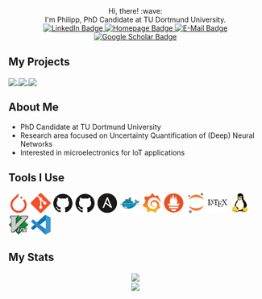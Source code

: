 
<div id="header" align="center">
Hi, there! :wave: <br>
I'm Philipp, PhD Candidate at TU Dortmund University.

<div id="badges">
    <a href="https://www.linkedin.com/in/philipp-oberdiek/">
        <img src="https://img.shields.io/badge/LinkedIn-blue?logo=linkedin&style=flat-square" alt="LinkedIn Badge"/>
    </a>
    <a href="https://oberdiek.net">
        <img src="https://img.shields.io/badge/Homepage-blue?style=flat-square&logo=data%3Aimage%2Fpng%3Bbase64%2CiVBORw0KGgoAAAANSUhEUgAAAEAAAABACAYAAACqaXHeAAAAAXNSR0IArs4c6QAABEJJREFUeF7tm02oVVUUx39%2FdaADJQwUM6GMIiQHDixMHSRGkz5AKcuBBKWUpeEgggZpECRIYJEEGUUIiUZB5qCgUihtkIh9EGQ0iL50UBCCNLBWLDiXnvvtc88%2B99zzcXt3T97grL33%2Bv%2F22ueevdZ%2BYoo3TXH9jAGMI6BFAmY23aeX9HdbbjS%2BBcxsJbAFWAMsBAz4FfgYeFXSySZhNAbAzOYArwH3Fgg8DDws6UITIBoBYGbzgY%2BAmxJFfQOslXQ%2B0X5gs9oBmNm8LLxTxffEfAfcJum3gdUldKwVQAXxjUGoDUAW9p8AS3IW4gNgX%2FbsceCOHLtv%2FYVZ13aoBUDCyu8HHpH0j4s2M%2FfjJcBBxFpt22HoAMqK76ltC8JQAQwqvk0IQwNQVXxbEIYCYFji24BQGcCwxTcNoRKAusQ3CWFgAHWLbwrCQACaEt8EhNIAmhZfN4RSANoSXyeEZABti68LQhKAroivA0IhgK6JHzaEvgASjrSvAI9J8rxe4y07QPmR%2BtFBj9K5AMxsJnAcuCVn8MuOtI2rzyZMOEWeBlZLuhjzsR%2BA3cBTOcJaXfnQp4RIeF7S08kAzOxK4CdgVqRTp8QH74S87eCrv0jSH6GeaASY2SbgzYh4T2tvaWvPF22zLBJ8az4Usd0k6UAqgL3AE4GxFy%2Buk%2FRXkSNtPjczj9ofgAWBH3sl7UgFcBC4PzB%2BX9LdbYpLndvMjgB3BfYHJW1MBeDVmbCC87ak%2B1KdmGhnZlcAm4F7gOsBrxXEmhdCvgfeA%2FZL%2BnPA%2BZL9z3sHJA9Q5KCZPQC8DMwtsg2e%2Fw5sleS%2BlGpmlux%2FrQDMzPfcC14ALqXgP2P%2FwNoh6cUy%2FTsBwMzWAh8C08o4H7H10vntko6ljtM6ADNz0V%2BWKIYWafsKWNYrpBQZdwHAKuDTiKNe8vYKkFd%2Fw0sRflliKbANmB3puzL17kAXAOwCdgYiLgErJJ3qt4JmdjNwApgR2O2S9GzR6vvzLgB4A3gwcPYzSasTBTiAWwPb1yXFvvAmDdkFAMk%2FQzEgZQRU7V%2FLz2CTAsYAIgTKLMA4AqqG0Kj3H0fAqK9gVf%2FHEVCV4Kj3H0dAzgoeAsLsz7uS1id%2Byrb9JfgOsC7w9bCkDaH%2FeRHg6eWtgfFZ4MaUjHCZD5Fhb6EsM%2Bz3Cj31NrHtkzTpHmIegO1ALAvzDPBcEYS2AGTi%2FRQankQdxDZJnpq7rOUBuDZLLceee9Ly68h5fuLAK4Crg7l%2BBj5P2UJ%2BbB6gfy%2BfEK68T%2Bk3UhdL%2BjEJgBuZ2VuAJzT%2FD%2B2AJC%2F2TGr9aoNXAV8A%2FneU2y%2FA8rxr90Xl8WXA0RGG4OLvlHQmbwUL09Vm5hGwJ6sUVc3wNhVJvud9Cz8p6Vy%2FSQsB9Dqb2TVZuekGwP8FpovNK0v%2Bc30k9sIr9Q7ooro6fEqOgDom78KYYwBdWIU2fZjyEfAv30XjX7QDJxEAAAAASUVORK5CYII%3D" alt="Homepage Badge"/>
    </a>
    <a href="mailto:git@oberdiek.net">
        <img src="https://img.shields.io/badge/E--Mail-blue?style=flat-square&logo=data%3Aimage%2Fpng%3Bbase64%2CiVBORw0KGgoAAAANSUhEUgAAAEAAAABACAYAAACqaXHeAAAAAXNSR0IArs4c6QAABR1JREFUeF7tmlvIpWMUx3%2FLWY4l5FQUQrjghpKaCWkcZ4yRMUZGxo3DzcTFGMM45HTjVJLImUGOOZTDhRs3XCCEIiNC5JjzLP2%2F1js9s3v3fo97vv3uvVd9fbv3uNbvWc9a61nvY0y42ITbzxTA1AMmnMB0Cky4A0yD4HQKaAq4u0CcBRwP7DDm0%2BJX4HXgCTP7z9x9S%2BBZYN6YG95r3hvAiQKwGrh6wozPzF0tAOuAvRMA64E1wLVmpt%2BdF3ffDFgFXAXodybrBEBGKgb8BOwUv3XBK8ASM%2FuhywTcfRfgYbl72OHAz8DOCn8CoAOSJ%2BPCB%2BKkjsk7FpnZ212E4O5HAE8B%2B4X%2BCoAXAGfGHxsBMLNF7n4A8DRwWNz0F3CFmd3WJQjuvhS4G9g29P4YOMPMPnT3tX0BRFrcBrgLWJYY%2FQhwkZn9Psog3F263xkjnan6KLA8070QQHaXuy8Hbge2jmMfBUX9Hzlx9%2F3Dew8P5f4FrjSzm1JlSwMIb8ibR8vMTHNrZMTdTwEeTOLXV3LzvPhVCUBAyIukdwArzOyf2aTg7ptHilOay1Lcm8DZZvZtnm6VAQQEpcrLgRuSF72lEtrMvpkNCO6%2BK6D5fVy8XxntZmClytx%2BOtUCkMSFucBjwG5x7DtgsZmpvt5k4u7HqJ4H9oyXql4518xeLlKiEYDwhn0ApZKj0mAj%2BmaW1RVFetQ%2BH8FZkV7rGMm7wEIz%2B7zMQxsDCAjKDHK3S5OXPg%2BcZ2aqKlsXd9dK9V4VZ8nDH4r0%2FEfZF7YCIJkSS6Lg2C6OfRqp8v2yCpW5zt0PihR3SFz%2FJ3CJmQlIJWkVQHjDwaGc%2Fks0Gheb2X2VNOtzsbsvBu4BMsifBeT36jy%2FdQABQe4pgxcmSklpjdLfNRXdArhOpXhy%2FwvA0ibTbCgAAoJSpWLCLUmAeicKklIBKplaWqIr0B4dx5TWBGNN02X60AAkyh8LPA7sEceUos4xs1fLeIK7z4lUu3tc%2F32k2tfK3F90zdABhDfsC3yQzFuN4DXA9f1GMBoXKwF1qVThSbT4OtTMvigyrOz5oQNw962iv3BqjlIvRcHyY3rO3dWMuR%2BYn3OPmjPzzUyRv7EMFUAYr37CyaHp18Ct0WbbPo5pNFW4KD6oK31kNC7kNZLfon21Iqn0XozIXyug9sAe3A%2BoiziM1ypRKzOJjJ9jZp%2B4u%2FK3wCifSzSal8VvNVu0jpdsWHK7%2B4GAFjZZuasMIHCNIAzFA8J4kT0tDNFKbK46MBlQd5cHqHDRN4g8eQY438zUs5uR6FAJwl5xSLX%2BgibToXUAZYzvcUE1WrScVqyQ5DYuhgWhVQCD3H7QVIrVnAolZYcLixqvbU6H1gBUHflBQMqca2s6tAJgUxtfMB2UItW9LiWNAcyW8W1BaARgto1vA0JtAKNifFMItQCMmvFNIFQGMKrG14VQCUAYr%2B7r6f0qvFKhd8gX9UmRudmhNICuGF%2FVE0oB6JrxVSAUAuiq8WUhDAQQm6a0qhvpOV8UUgbFhL4A1LeLRmSnjR%2FgCepGLQD0MUW7RDbaIfKclt9dH%2Flez8jxBEHQCnSmaZNuktJmqezz8oZOTpGrdeF8zlI6s3V93ja5sTI%2BmQ697TWd%2BlIAbuz58tKFQW1Lx1UCoF1U2iJ3UltP7chz9JFl3sxu8dgsrah4ArBjRwyoq%2BYvgIxfqw800%2B3ydTGOy31TDxiXkaxrx9QD6pIbl%2FumHjAuI1nXjon3gP8BBLRUiLMXuP4AAAAASUVORK5CYII%3D" alt="E-Mail Badge"/>
    </a>
    <a href="https://scholar.google.de/citations?user=csh8_YkAAAAJ&hl=de&authuser=1">
        <img src="https://img.shields.io/badge/Google_Scholar-blue?style=flat-square&logo=googlescholar&logoColor=white" alt="Google Scholar Badge"/>
    </a>
</div>
</div>

## My Projects

<a href="https://github.com/ronmckay/capacitive-soil-moisture-sensor">
    <img align="center" src="https://github-readme-stats.vercel.app/api/pin/?username=ronmckay&repo=capacitive-soil-moisture-sensor&hide_border=true&theme=gruvbox" />
</a>
<a href="https://github.com/ronmckay/oodretrieval">
    <img align="center" src="https://github-readme-stats.vercel.app/api/pin/?username=ronmckay&repo=oodretrieval&hide_border=true&theme=gruvbox" />
</a>
<a href="https://github.com/RonMcKay/gradient_metrics">
    <img align="center" src="https://github-readme-stats.vercel.app/api/pin/?username=ronmckay&repo=gradient_metrics&hide_border=true&theme=gruvbox" />
</a>

## About Me

- PhD Candidate at TU Dortmund University
- Research area focused on Uncertainty Quantification of (Deep) Neural Networks
- Interested in microelectronics for IoT applications

## Tools I Use

<div>
<img src="https://raw.githubusercontent.com/devicons/devicon/master/icons/pytorch/pytorch-original.svg" title="PyTorch" alt="PyTorch" width="40" height="40">
<img src="https://raw.githubusercontent.com/devicons/devicon/master/icons/git/git-original.svg" title="Git" alt="Git" width="40" height="40">
<img src="https://raw.githubusercontent.com/devicons/devicon/master/icons/github/github-original.svg#gh-light-mode-only" title="GitHub" alt="GitHub" width="40" height="40">
<img src="https://raw.githubusercontent.com/devicons/devicon/master/icons/github/github-original.svg#gh-dark-mode-only" style="fill: #FFFFFF; path: #FFFFFF" title="GitHub" alt="GitHub" width="40" height="40">
<img src="https://raw.githubusercontent.com/devicons/devicon/master/icons/ansible/ansible-original.svg" title="Ansible" alt="Ansible" width="40" height="40">
<img src="https://raw.githubusercontent.com/devicons/devicon/master/icons/docker/docker-original.svg" title="Docker" alt="Docker" width="40" height="40">
<img src="https://raw.githubusercontent.com/devicons/devicon/master/icons/grafana/grafana-original.svg" title="Grafana" alt="Grafana" width="40" height="40">
<img src="https://raw.githubusercontent.com/devicons/devicon/master/icons/prometheus/prometheus-original.svg" title="Prometheus" alt="Prometheus" width="40" height="40">
<img src="https://raw.githubusercontent.com/devicons/devicon/master/icons/jupyter/jupyter-original.svg" title="Jupyter" alt="Jupyter" width="40" height="40">
<img src="https://raw.githubusercontent.com/devicons/devicon/master/icons/latex/latex-original.svg#gh-light-mode-only" title="LaTeX" alt="LaTeX" width="40" height="40">
<img src="https://raw.githubusercontent.com/devicons/devicon/master/icons/linux/linux-original.svg" title="Linux" alt="Linux" width="40" height="40">
<img src="https://raw.githubusercontent.com/devicons/devicon/master/icons/vim/vim-original.svg" title="Vim" alt="Vim" width="40" height="40">
<img src="https://raw.githubusercontent.com/devicons/devicon/master/icons/vscode/vscode-original.svg" title="Visual Studio Code" alt="Visual Studio Code" width="40" height="40">
</div>

## My Stats

<div align="center">
    <img align="center" src="https://github-readme-stats.vercel.app/api?username=ronmckay&show_icons=true&hide_border=true&theme=gruvbox" />
</div>
<div align="center">
    <img align="center" src="https://github-readme-stats.vercel.app/api/top-langs/?username=ronmckay&layout=compact&hide_border=true&theme=gruvbox&hide=jinja" />
</div>

